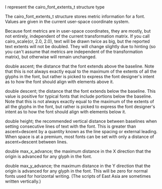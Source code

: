I represent thecairo_font_extents_t structure typeThe cairo_font_extents_t structure stores metric information for a font. Values are given in the current user-space coordinate system.Because font metrics are in user-space coordinates, they are mostly, but not entirely, independent of the current transformation matrix. If you call cairo_scale(cr, 2.0, 2.0), text will be drawn twice as big, but the reported text extents will not be doubled. They will change slightly due to hinting (so you can't assume that metrics are independent of the transformation matrix), but otherwise will remain unchanged.double ascent;	the distance that the font extends above the baseline. Note that this is not always exactly equal to the maximum of the extents of all the glyphs in the font, but rather is picked to express the font designer's intent as to how the font should align with elements above it.double descent;	the distance that the font extends below the baseline. This value is positive for typical fonts that include portions below the baseline. Note that this is not always exactly equal to the maximum of the extents of all the glyphs in the font, but rather is picked to express the font designer's intent as to how the font should align with elements below it.double height;	the recommended vertical distance between baselines when setting consecutive lines of text with the font. This is greater than ascent+descent by a quantity known as the line spacing or external leading. When space is at a premium, most fonts can be set with only a distance of ascent+descent between lines.double max_x_advance;	the maximum distance in the X direction that the origin is advanced for any glyph in the font.double max_y_advance;	the maximum distance in the Y direction that the origin is advanced for any glyph in the font. This will be zero for normal fonts used for horizontal writing. (The scripts of East Asia are sometimes written vertically.)